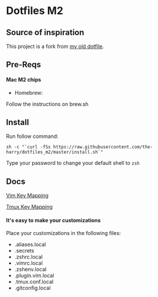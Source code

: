 # Dotfiles M2

## Source of inspiration

This project is a fork from [my old dotfile](https://github.com/the-harry/dotfiles).

## Pre-Reqs

#### Mac M2 chips

* Homebrew:

Follow the instructions on brew.sh

## Install

Run follow command:

```
sh -c "`curl -fSs https://raw.githubusercontent.com/the-harry/dotfiles_m2/master/install.sh`"
```

Type your password to change your default shell to `zsh`

## Docs

[Vim Key Mapping](Vim.md)

[Tmux Key Mapping](Tmux.md)

#### It's easy to make your customizations

Place your customizations in the following files:

* .aliases.local
* .secrets
* .zshrc.local
* .vimrc.local
* .zshenv.local
* .plugin.vim.local
* .tmux.conf.local
* .gitconfig.local
